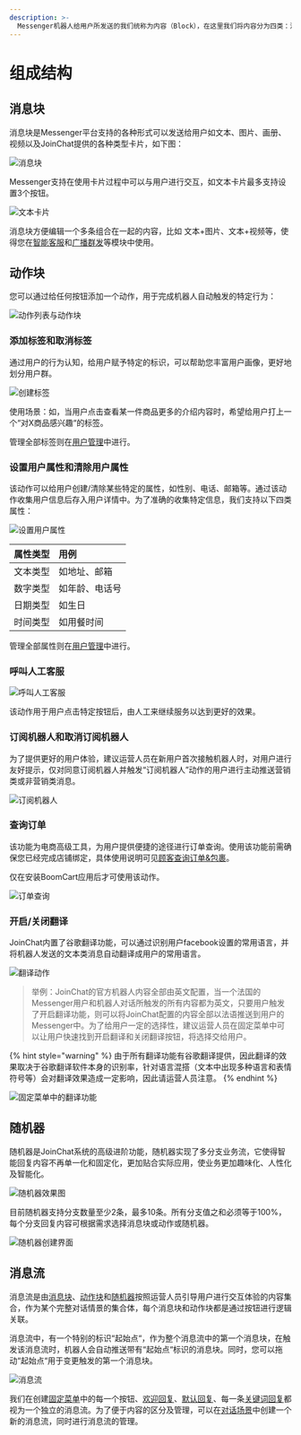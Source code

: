 ```yaml
---
description: >-
  Messenger机器人给用户所发送的我们统称为内容（Block），在这里我们将内容分为四类：消息块（Message）、动作块（Action）、随机器（Randomizer）和消息流（Flows）「消息流是由‘消息块’、‘动作块’和‘随机器’构成」。
---
```


# 组成结构

## 消息块

消息块是Messenger平台支持的各种形式可以发送给用户如文本、图片、画册、视频以及JoinChat提供的各种类型卡片，如下图：

![&#x6D88;&#x606F;&#x5757;](../.gitbook/assets/image%20%2859%29.png)

Messenger支持在使用卡片过程中可以与用户进行交互，如文本卡片最多支持设置3个按钮。

![&#x6587;&#x672C;&#x5361;&#x7247;](../.gitbook/assets/image%20%2825%29.png)

消息块方便编辑一个多条组合在一起的内容，比如 文本+图片、文本+视频等，使得您在[智能客服](https://app.gitbook.com/@joinchat/s/project/~/drafts/-M3EougYE79n0hgYbUR4/general-function)和[广播群发](../zhi-neng-ying-xiao/guang-bo-qun-fa.md)等模块中使用。

## 动作块

您可以通过给任何按钮添加一个动作，用于完成机器人自动触发的特定行为：

![&#x52A8;&#x4F5C;&#x5217;&#x8868;&#x4E0E;&#x52A8;&#x4F5C;&#x5757;](../.gitbook/assets/image%20%28176%29.png)

### 添加标签和取消标签

通过用户的行为认知，给用户赋予特定的标识，可以帮助您丰富用户画像，更好地划分用户群。

![&#x521B;&#x5EFA;&#x6807;&#x7B7E;](../.gitbook/assets/image%20%28175%29.png)

使用场景：如，当用户点击查看某一件商品更多的介绍内容时，希望给用户打上一个“对X商品感兴趣“的标签。

管理全部标签则在[用户管理](../she-zhi/yong-hu.md)中进行。

### 设置用户属性和清除用户属性

该动作可以给用户创建/清除某些特定的属性，如性别、电话、邮箱等。通过该动作收集用户信息后存入用户详情中。为了准确的收集特定信息，我们支持以下四类属性：

![&#x8BBE;&#x7F6E;&#x7528;&#x6237;&#x5C5E;&#x6027;](../.gitbook/assets/image%20%28125%29.png)

| 属性类型 | 用例 |
| :--- | :--- |
| 文本类型 | 如地址、邮箱 |
| 数字类型 | 如年龄、电话号 |
| 日期类型 | 如生日 |
| 时间类型 | 如用餐时间 |

管理全部属性则在[用户管理](../she-zhi/yong-hu.md)中进行。

### 呼叫人工客服

![&#x547C;&#x53EB;&#x4EBA;&#x5DE5;&#x5BA2;&#x670D;](../.gitbook/assets/image%20%28169%29.png)

该动作用于用户点击特定按钮后，由人工来继续服务以达到更好的效果。

### 订阅机器人和取消订阅机器人

为了提供更好的用户体验，建议运营人员在新用户首次接触机器人时，对用户进行友好提示，仅对同意订阅机器人并触发“订阅机器人”动作的用户进行主动推送营销类或非营销类消息。

![&#x8BA2;&#x9605;&#x673A;&#x5668;&#x4EBA;](../.gitbook/assets/image%20%28120%29.png)

### 查询订单

该功能为电商高级工具，为用户提供便捷的途径进行订单查询。使用该功能前需确保您已经完成店铺绑定，具体使用说明可见[顾客查询订单&包裹](../advanced-functions/gu-ke-cha-xun.md#gu-ke-cha-xun-ding-dan-bao-guo-zhuang-tai)。

仅在安装BoomCart应用后才可使用该动作。

![&#x8BA2;&#x5355;&#x67E5;&#x8BE2;](../.gitbook/assets/image%20%2863%29.png)

### 开启/关闭翻译

JoinChat内置了谷歌翻译功能，可以通过识别用户facebook设置的常用语言，并将机器人发送的文本类消息自动翻译成用户的常用语言。

![&#x7FFB;&#x8BD1;&#x52A8;&#x4F5C;](../.gitbook/assets/image%20%2812%29.png)

> 举例：JoinChat的官方机器人内容全部由英文配置，当一个法国的Messenger用户和机器人对话所触发的所有内容都为英文，只要用户触发了开启翻译功能，则可以将JoinChat配置的内容全部以法语推送到用户的Messenger中。为了给用户一定的选择性，建议运营人员在固定菜单中可以让用户快速找到开启翻译和关闭翻译按钮，将选择交给用户。

{% hint style="warning" %}
由于所有翻译功能有谷歌翻译提供，因此翻译的效果取决于谷歌翻译软件本身的识别率，针对语言混搭（文本中出现多种语言和表情符号等）会对翻译效果造成一定影响，因此请运营人员注意。
{% endhint %}

![&#x56FA;&#x5B9A;&#x83DC;&#x5355;&#x4E2D;&#x7684;&#x7FFB;&#x8BD1;&#x529F;&#x80FD;](../.gitbook/assets/image%20%28122%29.png)

## 随机器

随机器是JoinChat系统的高级进阶功能，随机器实现了多分支业务流，它使得智能回复内容不再单一化和固定化，更加贴合实际应用，使业务更加趣味化、人性化及智能化。

![&#x968F;&#x673A;&#x5668;&#x6548;&#x679C;&#x56FE;](../.gitbook/assets/sui-ji-qi.png)

目前随机器支持分支数量至少2条，最多10条。所有分支值之和必须等于100%，每个分支回复内容可根据需求选择消息块或动作或随机器。

![&#x968F;&#x673A;&#x5668;&#x521B;&#x5EFA;&#x754C;&#x9762;](../.gitbook/assets/sui-ji-qi-fen-zhi-tu-.png)

## 消息流

消息流是由[消息块](zu-cheng-jie-gou.md#xiao-xi-kuai)、[动作块](zu-cheng-jie-gou.md#dong-zuo-kuai)和[随机器](https://app.gitbook.com/@joinchat/s/project/~/drafts/-M3EVJufs5SJjkSA9_LC/basic-knowledge/zu-cheng-jie-gou#sui-ji-qi)按照运营人员引导用户进行交互体验的内容集合，作为某个完整对话情景的集合体，每个消息块和动作块都是通过按钮进行逻辑关联。

消息流中，有一个特别的标识“起始点“，作为整个消息流中的第一个消息块，在触发该消息流时，机器人会自动推送带有“起始点“标识的消息块。同时，您可以拖动“起始点“用于变更触发的第一个消息块。

![&#x6D88;&#x606F;&#x6D41;](../.gitbook/assets/image%20%28171%29.png)

我们在创建[固定菜单](../general-function/gu-ding-cai-dan.md)中的每一个按钮、[欢迎回复](../she-zhi/ji-chu-she-zhi/huan-ying-hui-fu.md)、[默认回复](../she-zhi/ji-chu-she-zhi/wei-zhi-hui-fu.md)、每一条[关键词回复](../general-function/ai-hui-fu.md)都视为一个独立的消息流。为了便于内容的区分及管理，可以在[对话场景](../general-function/xiao-xi-guan-li.md)中创建一个新的消息流，同时进行消息流的管理。



